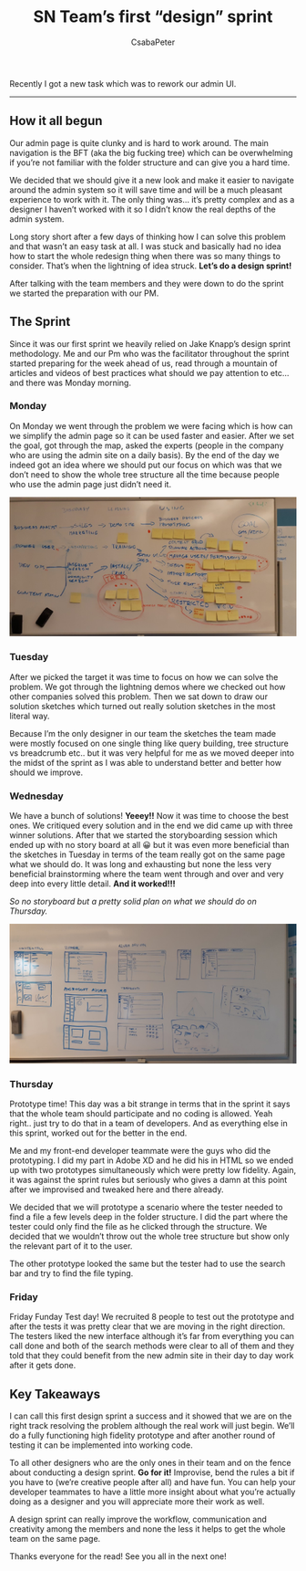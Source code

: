 ﻿---
title: 'SN Team’s first “design” sprint'
author: CsabaPeter
image: '../img/posts/design-sprint/sn-teams-first-design-sprint.jpeg'
tags: [Design Sprint, UX, UX Design, Prototyping, Teamwork]
---

Recently I got a new task which was to rework our admin UI.



---

## How it all begun

Our admin page is quite clunky and is hard to work around. The main navigation is the BFT (aka the big fucking tree) which can be overwhelming if you’re not familiar with the folder structure and can give you a hard time.

We decided that we should give it a new look and make it easier to navigate around the admin system so it will save time and will be a much pleasant experience to work with it. The only thing was… it’s pretty complex and as a designer I haven’t worked with it so I didn’t know the real depths of the admin system.

Long story short after a few days of thinking how I can solve this problem and that wasn’t an easy task at all. I was stuck and basically had no idea how to start the whole redesign thing when there was so many things to consider. That’s when the lightning of idea struck. **Let’s do a design sprint!**

After talking with the team members and they were down to do the sprint we started the preparation with our PM.


## The Sprint

Since it was our first sprint we heavily relied on Jake Knapp’s design sprint methodology. Me and our Pm who was the facilitator throughout the sprint started preparing for the week ahead of us, read through a mountain of articles and videos of best practices what should we pay attention to etc… and there was Monday morning.

### Monday

On Monday we went through the problem we were facing which is how can we simplify the admin page so it can be used faster and easier. After we set the goal, got through the map, asked the experts (people in the company who are using the admin site on a daily basis). By the end of the day we indeed got an idea where we should put our focus on which was that we don’t need to show the whole tree structure all the time because people who use the admin page just didn’t need it.

![Map with HMW notes](../img/posts/design-sprint/Map-with-HMW-notes.jpeg 'Map with HMW notes')

### Tuesday

After we picked the target it was time to focus on how we can solve the problem. We got through the lightning demos where we checked out how other companies solved this problem. Then we sat down to draw our solution sketches which turned out really solution sketches in the most literal way.

Because I’m the only designer in our team the sketches the team made were mostly focused on one single thing like query building, tree structure vs breadcrumb etc.. but it was very helpful for me as we moved deeper into the midst of the sprint as I was able to understand better and better how should we improve.

### Wednesday

We have a bunch of solutions! **Yeeey!!** Now it was time to choose the best ones. We critiqued every solution and in the end we did came up with three winner solutions. After that we started the storyboarding session which ended up with no story board at all 😀 but it was even more beneficial than the sketches in Tuesday in terms of the team really got on the same page what we should do. It was long and exhausting but none the less very beneficial brainstorming where the team went through and over and very deep into every little detail. **And it worked!!!**

*So no storyboard but a pretty solid plan on what we should do on Thursday.*

![Lightning demo captures](../img/posts/design-sprint/Lightning-demo-captures.jpeg 'Lightning demo captures')

### Thursday

Prototype time! This day was a bit strange in terms that in the sprint it says that the whole team should participate and no coding is allowed. Yeah right.. just try to do that in a team of developers. And as everything else in this sprint, worked out for the better in the end.

Me and my front-end developer teammate were the guys who did the prototyping. I did my part in Adobe XD and he did his in HTML so we ended up with two prototypes simultaneously which were pretty low fidelity. Again, it was against the sprint rules but seriously who gives a damn at this point after we improvised and tweaked here and there already.

We decided that we will prototype a scenario where the tester needed to find a file a few levels deep in the folder structure. I did the part where the tester could only find the file as he clicked through the structure. We decided that we wouldn’t throw out the whole tree structure but show only the relevant part of it to the user.

The other prototype looked the same but the tester had to use the search bar and try to find the file typing.

### Friday

Friday Funday Test day! We recruited 8 people to test out the prototype and after the tests it was pretty clear that we are moving in the right direction. The testers liked the new interface although it’s far from everything you can call done and both of the search methods were clear to all of them and they told that they could benefit from the new admin site in their day to day work after it gets done.

## Key Takeaways

I can call this first design sprint a success and it showed that we are on the right track resolving the problem although the real work will just begin. We’ll do a fully functioning high fidelity prototype and after another round of testing it can be implemented into working code.

To all other designers who are the only ones in their team and on the fence about conducting a design sprint. **Go for it!** Improvise, bend the rules a bit if you have to (we’re creative people after all) and have fun. You can help your developer teammates to have a little more insight about what you’re actually doing as a designer and you will appreciate more their work as well.

A design sprint can really improve the workflow, communication and creativity among the members and none the less it helps to get the whole team on the same page.

Thanks everyone for the read! See you all in the next one!



